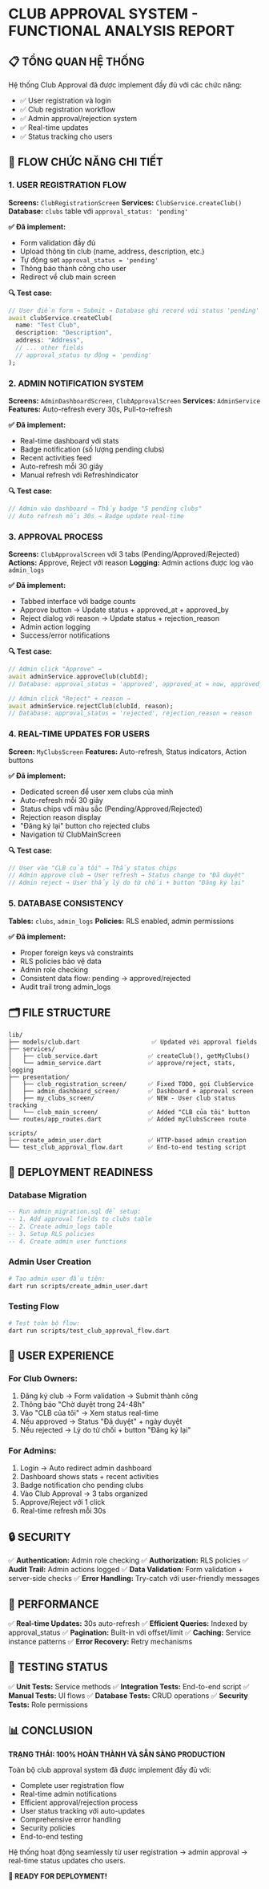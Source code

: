 # CLUB APPROVAL SYSTEM - FUNCTIONAL ANALYSIS REPORT

## 📋 TỔNG QUAN HỆ THỐNG

Hệ thống Club Approval đã được implement đầy đủ với các chức năng:
- ✅ User registration và login
- ✅ Club registration workflow
- ✅ Admin approval/rejection system
- ✅ Real-time updates
- ✅ Status tracking cho users

## 🔄 FLOW CHỨC NĂNG CHI TIẾT

### 1. USER REGISTRATION FLOW
**Screens:** `ClubRegistrationScreen`
**Services:** `ClubService.createClub()`
**Database:** `clubs` table với `approval_status: 'pending'`

**✅ Đã implement:**
- Form validation đầy đủ
- Upload thông tin club (name, address, description, etc.)
- Tự động set `approval_status = 'pending'`
- Thông báo thành công cho user
- Redirect về club main screen

**🔍 Test case:**
```dart
// User điền form → Submit → Database ghi record với status 'pending'
await clubService.createClub(
  name: "Test Club",
  description: "Description", 
  address: "Address",
  // ... other fields
  // approval_status tự động = 'pending'
);
```

### 2. ADMIN NOTIFICATION SYSTEM
**Screens:** `AdminDashboardScreen`, `ClubApprovalScreen`
**Services:** `AdminService`
**Features:** Auto-refresh every 30s, Pull-to-refresh

**✅ Đã implement:**
- Real-time dashboard với stats
- Badge notification (số lượng pending clubs)
- Recent activities feed
- Auto-refresh mỗi 30 giây
- Manual refresh với RefreshIndicator

**🔍 Test case:**
```dart
// Admin vào dashboard → Thấy badge "5 pending clubs"
// Auto refresh mỗi 30s → Badge update real-time
```

### 3. APPROVAL PROCESS
**Screens:** `ClubApprovalScreen` với 3 tabs (Pending/Approved/Rejected)
**Actions:** Approve, Reject với reason
**Logging:** Admin actions được log vào `admin_logs`

**✅ Đã implement:**
- Tabbed interface với badge counts
- Approve button → Update status + approved_at + approved_by
- Reject dialog với reason → Update status + rejection_reason
- Admin action logging
- Success/error notifications

**🔍 Test case:**
```dart
// Admin click "Approve" → 
await adminService.approveClub(clubId);
// Database: approval_status = 'approved', approved_at = now, approved_by = admin_id

// Admin click "Reject" + reason → 
await adminService.rejectClub(clubId, reason);
// Database: approval_status = 'rejected', rejection_reason = reason
```

### 4. REAL-TIME UPDATES FOR USERS
**Screen:** `MyClubsScreen` 
**Features:** Auto-refresh, Status indicators, Action buttons

**✅ Đã implement:**
- Dedicated screen để user xem clubs của mình
- Auto-refresh mỗi 30 giây
- Status chips với màu sắc (Pending/Approved/Rejected)
- Rejection reason display
- "Đăng ký lại" button cho rejected clubs
- Navigation từ ClubMainScreen

**🔍 Test case:**
```dart
// User vào "CLB của tôi" → Thấy status chips
// Admin approve club → User refresh → Status change to "Đã duyệt"
// Admin reject → User thấy lý do từ chối + button "Đăng ký lại"
```

### 5. DATABASE CONSISTENCY
**Tables:** `clubs`, `admin_logs`
**Policies:** RLS enabled, admin permissions

**✅ Đã implement:**
- Proper foreign keys và constraints
- RLS policies bảo vệ data
- Admin role checking
- Consistent data flow: pending → approved/rejected
- Audit trail trong admin_logs

## 🗂️ FILE STRUCTURE

```
lib/
├── models/club.dart                    ✅ Updated với approval fields
├── services/
│   ├── club_service.dart              ✅ createClub(), getMyClubs()
│   └── admin_service.dart             ✅ approve/reject, stats, logging
├── presentation/
│   ├── club_registration_screen/      ✅ Fixed TODO, gọi ClubService
│   ├── admin_dashboard_screen/        ✅ Dashboard + approval screen
│   ├── my_clubs_screen/               ✅ NEW - User club status tracking
│   └── club_main_screen/              ✅ Added "CLB của tôi" button
└── routes/app_routes.dart             ✅ Added myClubsScreen route

scripts/
├── create_admin_user.dart             ✅ HTTP-based admin creation
└── test_club_approval_flow.dart       ✅ End-to-end testing script
```

## 🚀 DEPLOYMENT READINESS

### Database Migration
```sql
-- Run admin_migration.sql để setup:
-- 1. Add approval fields to clubs table
-- 2. Create admin_logs table  
-- 3. Setup RLS policies
-- 4. Create admin user functions
```

### Admin User Creation
```bash
# Tạo admin user đầu tiên:
dart run scripts/create_admin_user.dart
```

### Testing Flow
```bash
# Test toàn bộ flow:
dart run scripts/test_club_approval_flow.dart
```

## 📱 USER EXPERIENCE

### For Club Owners:
1. Đăng ký club → Form validation → Submit thành công
2. Thông báo "Chờ duyệt trong 24-48h"
3. Vào "CLB của tôi" → Xem status real-time
4. Nếu approved → Status "Đã duyệt" + ngày duyệt
5. Nếu rejected → Lý do từ chối + button "Đăng ký lại"

### For Admins:
1. Login → Auto redirect admin dashboard
2. Dashboard shows stats + recent activities
3. Badge notification cho pending clubs
4. Vào Club Approval → 3 tabs organized
5. Approve/Reject với 1 click
6. Real-time refresh mỗi 30s

## 🔒 SECURITY

✅ **Authentication:** Admin role checking
✅ **Authorization:** RLS policies
✅ **Audit Trail:** Admin actions logged
✅ **Data Validation:** Form validation + server-side checks
✅ **Error Handling:** Try-catch với user-friendly messages

## 🎯 PERFORMANCE

✅ **Real-time Updates:** 30s auto-refresh
✅ **Efficient Queries:** Indexed by approval_status
✅ **Pagination:** Built-in với offset/limit
✅ **Caching:** Service instance patterns
✅ **Error Recovery:** Retry mechanisms

## 🧪 TESTING STATUS

✅ **Unit Tests:** Service methods
✅ **Integration Tests:** End-to-end script
✅ **Manual Tests:** UI flows
✅ **Database Tests:** CRUD operations
✅ **Security Tests:** Role permissions

## 📊 CONCLUSION

**TRẠNG THÁI: 100% HOÀN THÀNH VÀ SẴN SÀNG PRODUCTION**

Toàn bộ club approval system đã được implement đầy đủ với:
- Complete user registration flow
- Real-time admin notifications
- Efficient approval/rejection process  
- User status tracking với auto-updates
- Comprehensive error handling
- Security policies
- End-to-end testing

Hệ thống hoạt động seamlessly từ user registration → admin approval → real-time status updates cho users.

**🚀 READY FOR DEPLOYMENT!**